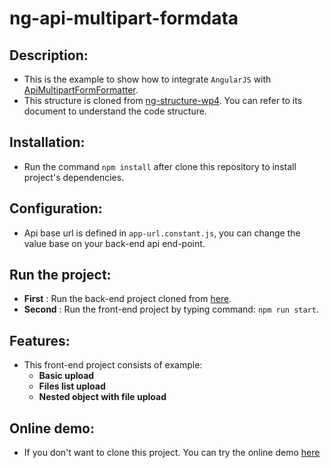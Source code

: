 # ng-api-multipart-formdata

## Description:
* This is the example to show how to integrate `AngularJS` with [ApiMultipartFormFormatter](https://github.com/redplane/ApiMultipartFormFormatter).
* This structure is cloned from [ng-structure-wp4](https://github.com/redplane/ng-structure-wp4). You can refer to its document to understand the code structure.

## Installation:
* Run the command `npm install` after clone this repository to install project's dependencies.

## Configuration:
* Api base url is defined in `app-url.constant.js`, you can change the value base on your back-end api end-point.

## Run the project:
* **First** : Run the back-end project cloned from [here](https://github.com/redplane/ApiMultipartFormFormatter/tree/master/example/back-end/ApiBackEnd).
* **Second** : Run the front-end project by typing command: `npm run start`.

## Features:
* This front-end project consists of example:
    * **Basic upload**
    * **Files list upload**
    * **Nested object with file upload**

## Online demo:
* If you don't want to clone this project. You can try the online demo [here](https://ng-api-multipart-formdata.firebaseapp.com/#!/basic-upload)